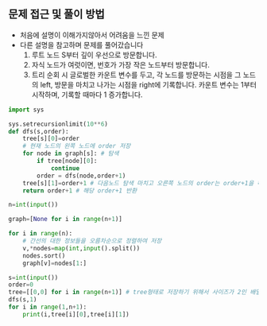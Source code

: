 ## 문제 접근 및 풀이 방법
- 처음에 설명이 이해가지않아서 어려움을 느낀 문제
- 다른 설명을 참고하며 문제를 풀어갔습니다
    1. 루트 노드 S부터 깊이 우선으로 방문합니다.
    2. 자식 노드가 여럿이면, 번호가 가장 작은 노드부터 방문합니다.
    3. 트리 순회 시 글로벌한 카운트 변수를 두고, 각 노드를 방문하는 시점을 그 노드의 left, 방문을 마치고 나가는 시점을 right에 기록합니다. 카운트 변수는 1부터 시작하며, 기록할 때마다 1 증가합니다.


```python
import sys

sys.setrecursionlimit(10**6)
def dfs(s,order):
    tree[s][0]=order
    # 현재 노드의 왼쪽 노드에 order 저장
    for node in graph[s]: # 탐색
        if tree[node][0]:
            continue
        order = dfs(node,order+1)
    tree[s][1]=order+1 # 다음노드 탐색 마치고 오른쪽 노드의 order는 order+1을 해준다
    return order+1 # 해당 order+1 반환

n=int(input())

graph=[None for i in range(n+1)]

for i in range(n):
    # 간선의 대한 정보들을 오름차순으로 정렬하여 저장
    v,*nodes=map(int,input().split())
    nodes.sort()
    graph[v]=nodes[1:]

s=int(input())
order=0
tree=[[0,0] for i in range(n+1)] # tree형태로 저장하기 위해서 사이즈가 2인 배열
dfs(s,1)
for i in range(1,n+1):
    print(i,tree[i][0],tree[i][1])
```

